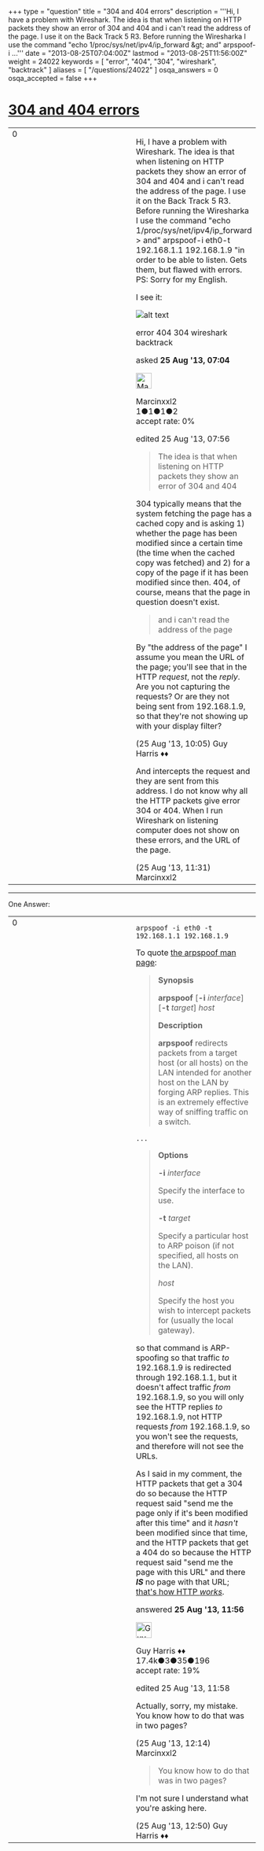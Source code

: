 +++
type = "question"
title = "304 and 404 errors"
description = '''Hi, I have a problem with Wireshark. The idea is that when listening on HTTP packets they show an error of 304 and 404 and i can&#x27;t read the address of the page. I use it on the Back Track 5 R3. Before running the Wiresharka I use the command &quot;echo 1/proc/sys/net/ipv4/ip_forward &amp;gt; and&quot; arpspoof-i ...'''
date = "2013-08-25T07:04:00Z"
lastmod = "2013-08-25T11:56:00Z"
weight = 24022
keywords = [ "error", "404", "304", "wireshark", "backtrack" ]
aliases = [ "/questions/24022" ]
osqa_answers = 0
osqa_accepted = false
+++

<div class="headNormal">

# [304 and 404 errors](/questions/24022/304-and-404-errors)

</div>

<div id="main-body">

<div id="askform">

<table id="question-table" style="width:100%;"><colgroup><col style="width: 50%" /><col style="width: 50%" /></colgroup><tbody><tr class="odd"><td style="width: 30px; vertical-align: top"><div class="vote-buttons"><div id="post-24022-score" class="post-score" title="current number of votes">0</div><div id="favorite-count" class="favorite-count"></div></div></td><td><div id="item-right"><div class="question-body"><p>Hi, I have a problem with Wireshark. The idea is that when listening on HTTP packets they show an error of 304 and 404 and i can't read the address of the page. I use it on the Back Track 5 R3. Before running the Wiresharka I use the command "echo 1/proc/sys/net/ipv4/ip_forward &gt; and" arpspoof-i eth0-t 192.168.1.1 192.168.1.9 "in order to be able to listen. Gets them, but flawed with errors. PS: Sorry for my English.</p><p>I see it:</p><p><img src="https://osqa-ask.wireshark.org/upfiles/error_1.png" alt="alt text" /></p></div><div id="question-tags" class="tags-container tags">error 404 304 wireshark backtrack</div><div id="question-controls" class="post-controls"></div><div class="post-update-info-container"><div class="post-update-info post-update-info-user"><p>asked <strong>25 Aug '13, 07:04</strong></p><img src="https://secure.gravatar.com/avatar/81260db0918558fbd545e820dba86540?s=32&amp;d=identicon&amp;r=g" class="gravatar" width="32" height="32" alt="Marcinxxl2&#39;s gravatar image" /><p>Marcinxxl2<br />
<span class="score" title="1 reputation points">1</span><span title="1 badges"><span class="badge1">●</span><span class="badgecount">1</span></span><span title="1 badges"><span class="silver">●</span><span class="badgecount">1</span></span><span title="2 badges"><span class="bronze">●</span><span class="badgecount">2</span></span><br />
<span class="accept_rate" title="Rate of the user&#39;s accepted answers">accept rate:</span> <span title="Marcinxxl2 has no accepted answers">0%</span></p></img></div><div class="post-update-info post-update-info-edited"><p>edited 25 Aug '13, 07:56</p></div></div><div id="comments-container-24022" class="comments-container"><span id="24027"></span><div id="comment-24027" class="comment"><div id="post-24027-score" class="comment-score"></div><div class="comment-text"><blockquote><p>The idea is that when listening on HTTP packets they show an error of 304 and 404</p></blockquote><p>304 typically means that the system fetching the page has a cached copy and is asking 1) whether the page has been modified since a certain time (the time when the cached copy was fetched) and 2) for a copy of the page if it has been modified since then. 404, of course, means that the page in question doesn't exist.</p><blockquote><p>and i can't read the address of the page</p></blockquote><p>By "the address of the page" I assume you mean the URL of the page; you'll see that in the HTTP <em>request</em>, not the <em>reply</em>. Are you not capturing the requests? Or are they not being sent from 192.168.1.9, so that they're not showing up with your display filter?</p></div><div id="comment-24027-info" class="comment-info"><span class="comment-age">(25 Aug '13, 10:05)</span> Guy Harris ♦♦</div></div><span id="24033"></span><div id="comment-24033" class="comment"><div id="post-24033-score" class="comment-score"></div><div class="comment-text"><p>And intercepts the request and they are sent from this address. I do not know why all the HTTP packets give error 304 or 404. When I run Wireshark on listening computer does not show on these errors, and the URL of the page.</p></div><div id="comment-24033-info" class="comment-info"><span class="comment-age">(25 Aug '13, 11:31)</span> Marcinxxl2</div></div></div><div id="comment-tools-24022" class="comment-tools"></div><div class="clear"></div><div id="comment-24022-form-container" class="comment-form-container"></div><div class="clear"></div></div></td></tr></tbody></table>

------------------------------------------------------------------------

<div class="tabBar">

<span id="sort-top"></span>

<div class="headQuestions">

One Answer:

</div>

</div>

<span id="24036"></span>

<div id="answer-container-24036" class="answer">

<table style="width:100%;"><colgroup><col style="width: 50%" /><col style="width: 50%" /></colgroup><tbody><tr class="odd"><td style="width: 30px; vertical-align: top"><div class="vote-buttons"><div id="post-24036-score" class="post-score" title="current number of votes">0</div></div></td><td><div class="item-right"><div class="answer-body"><pre><code>arpspoof -i eth0 -t 192.168.1.1 192.168.1.9</code></pre><p>To quote <a href="http://linux.die.net/man/8/arpspoof">the arpspoof man page</a>:</p><blockquote><p><strong>Synopsis</strong></p><p><strong>arpspoof</strong> [<strong>-i</strong> <em>interface</em>] [<strong>-t</strong> <em>target</em>] <em>host</em></p><p><strong>Description</strong></p><p><strong>arpspoof</strong> redirects packets from a target host (or all hosts) on the LAN intended for another host on the LAN by forging ARP replies. This is an extremely effective way of sniffing traffic on a switch.</p></blockquote><pre><code>...</code></pre><blockquote><p><strong>Options</strong></p><p><strong>-i</strong> <em>interface</em></p><p>Specify the interface to use.</p><p><strong>-t</strong> <em>target</em></p><p>Specify a particular host to ARP poison (if not specified, all hosts on the LAN).</p><p><em>host</em></p><p>Specify the host you wish to intercept packets for (usually the local gateway).</p></blockquote><p>so that command is ARP-spoofing so that traffic <em>to</em> 192.168.1.9 is redirected through 192.168.1.1, but it doesn't affect traffic <em>from</em> 192.168.1.9, so you will only see the HTTP replies <em>to</em> 192.168.1.9, not HTTP requests <em>from</em> 192.168.1.9, so you won't see the requests, and therefore will not see the URLs.</p><p>As I said in my comment, the HTTP packets that get a 304 do so because the HTTP request said "send me the page only if it's been modified after this time" and it <em>hasn't</em> been modified since that time, and the HTTP packets that get a 404 do so because the HTTP request said "send me the page with this URL" and there <strong><em>IS</em></strong> no page with that URL; <a href="http://tools.ietf.org/html/rfc2616">that's how HTTP <em>works</em></a>.</p></div><div class="answer-controls post-controls"></div><div class="post-update-info-container"><div class="post-update-info post-update-info-user"><p>answered <strong>25 Aug '13, 11:56</strong></p><img src="https://secure.gravatar.com/avatar/f93de7000747ab5efb5acd3034b2ebd7?s=32&amp;d=identicon&amp;r=g" class="gravatar" width="32" height="32" alt="Guy%20Harris&#39;s gravatar image" /><p>Guy Harris ♦♦<br />
<span class="score" title="17443 reputation points"><span>17.4k</span></span><span title="3 badges"><span class="badge1">●</span><span class="badgecount">3</span></span><span title="35 badges"><span class="silver">●</span><span class="badgecount">35</span></span><span title="196 badges"><span class="bronze">●</span><span class="badgecount">196</span></span><br />
<span class="accept_rate" title="Rate of the user&#39;s accepted answers">accept rate:</span> <span title="Guy Harris has 216 accepted answers">19%</span></p></div><div class="post-update-info post-update-info-edited"><p>edited 25 Aug '13, 11:58</p></div></div><div id="comments-container-24036" class="comments-container"><span id="24037"></span><div id="comment-24037" class="comment"><div id="post-24037-score" class="comment-score"></div><div class="comment-text"><p>Actually, sorry, my mistake. You know how to do that was in two pages?</p></div><div id="comment-24037-info" class="comment-info"><span class="comment-age">(25 Aug '13, 12:14)</span> Marcinxxl2</div></div><span id="24040"></span><div id="comment-24040" class="comment"><div id="post-24040-score" class="comment-score"></div><div class="comment-text"><blockquote><p>You know how to do that was in two pages?</p></blockquote><p>I'm not sure I understand what you're asking here.</p></div><div id="comment-24040-info" class="comment-info"><span class="comment-age">(25 Aug '13, 12:50)</span> Guy Harris ♦♦</div></div></div><div id="comment-tools-24036" class="comment-tools"></div><div class="clear"></div><div id="comment-24036-form-container" class="comment-form-container"></div><div class="clear"></div></div></td></tr></tbody></table>

</div>

<div class="paginator-container-left">

</div>

</div>

</div>

